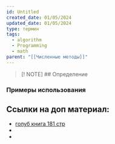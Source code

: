```yaml
---
id: Untitled
created_date: 01/05/2024
updated_date: 01/05/2024
type: термин
tags:
  - algorithm
  - Programming
  - math
parent: "[[Численные методы]]"
---
```



> [! NOTE] ## Определение
> 


### Примеры использования

## Ссылки на доп материал:
- [голуб книга 181 стр](голуб_матричные_вычисления.pdf#page=183)
- 
- 



